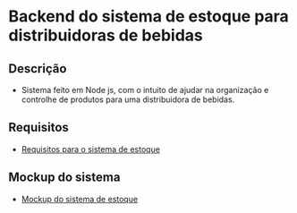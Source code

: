 # Backend do sistema de estoque para distribuidoras de bebidas

## Descrição
-  Sistema feito em Node js, com o intuito de ajudar na organização e controlhe de produtos para uma distribuidora de bebidas.

## Requisitos
-  [Requisitos para o sistema de estoque](https://docs.google.com/document/d/1QP8O4ggnyNbrkw-qVRurbNVyb3KTHI5AsPtOVHcw-XQ/edit?usp=sharing)

## Mockup do sistema
-  [Mockup do sistema de estoque](https://www.figma.com/file/mu7kQ1DxwEQVwH3xrYcljm/Untitled?node-id=0%3A1)
